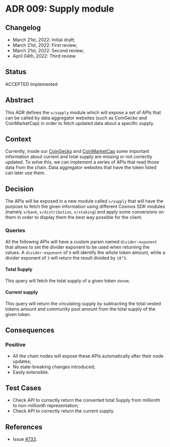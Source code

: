 # ADR 009: Supply module

## Changelog

- March 21st, 2022: Initial draft;
- March 21st, 2022: First review;
- March 21st, 2022: Second review;
- April 04th, 2022: Third review.

## Status

ACCEPTED Implemented

## Abstract

This ADR defines the `x/supply` module which will expose a set of APIs that can be called by data aggregator websites (such as CoinGecko and CoinMarketCap) in order to fetch updated data about a specific supply.

## Context

Currently, inside our [CoinGecko](https://www.coingecko.com/en/coins/huddle) and [CoinMarketCap](https://coinmarketcap.com/currencies/huddle/) some important information about current and total supply are missing or not correctly updated. To solve this, we can implement a series of APIs that read those data from the chain. Data aggregator websites that have the token listed can later use them.

## Decision

The APIs will be exposed in a new module called `x/supply` that will have the purpose to fetch the given information using different Cosmos SDK modules (namely `x/bank`, `x/distribution`, `x/staking`) and apply some conversions on them in order to display them the best way possible for the client.

### Queries

All the following APIs will have a custom param named `divider-exponent` that allows to set the divider exponent to be used when returning the values. A `divider-exponent` of `0` will identify the whole token amount, while a divider exponent of `3` will return the result divided by `10^3`.

#### Total Supply

This query will fetch the total supply of a given token `denom`.

#### Current supply

This query will return the circulating supply by subtracting the total vested tokens amount and community pool amount from the total supply of the given token.

## Consequences

### Positive
- All the chain nodes will expose these APIs automatically after their node updates;
- No state-breaking changes introduced;
- Easily extensible.

## Test Cases

- Check API to correctly return the converted total Supply from millionth to non-millionth representation;
- Check API to correctly return the current supply.

## References

- Issue [#733](https://github.com/gridiron-zone/huddle/issues/773).